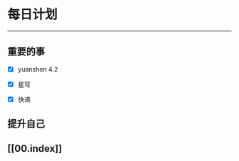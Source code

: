 
# 每日计划
---
## 重要的事

- [x]  yuanshen 4.2
- [x]  星穹
- [x]  快递



## 提升自己

  



## [[00.index]]










